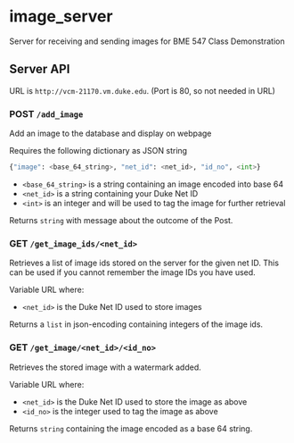 # image_server
Server for receiving and sending images for BME 547 Class Demonstration

## Server API

URL is `http://vcm-21170.vm.duke.edu`.  (Port is 80, so not needed in URL)

### POST `/add_image`
Add an image to the database and display on webpage

Requires the following dictionary as JSON string
```python
{"image": <base_64_string>, "net_id": <net_id>, "id_no", <int>}
```
  + `<base_64_string>` is a string containing an image encoded into base 64
  + `<net_id>` is a string containing your Duke Net ID
  + `<int>` is an integer and will be used to tag the image for further retrieval

Returns `string` with message about the outcome of the Post.

### GET `/get_image_ids/<net_id>`

Retrieves a list of image ids stored on the server for the given net ID.  This
can be used if you cannot remember the image IDs you have used.

Variable URL where:
* `<net_id>` is the Duke Net ID used to store images

Returns a `list` in json-encoding containing integers of the image ids.

### GET `/get_image/<net_id>/<id_no>`

Retrieves the stored image with a watermark added.

Variable URL where:
  + `<net_id>` is the Duke Net ID used to store the image as above
  + `<id_no>` is the integer used to tag the image as above

Returns `string` containing the image encoded as a base 64 string.